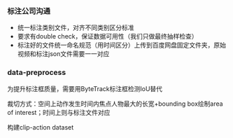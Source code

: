 ### 标注公司沟通

* 统一标注类别文件，对齐不同类别区分标准
* 要求有double check，保证数据可用性（我们只做最终抽样检查）
* 标注好的文件统一命名规范（用时间区分）上传到百度网盘固定文件夹，原始视频和标注json文件需要一一对应

### data-preprocess

为提升标注框质量，需要用ByteTrack标注框检测IoU替代

裁切方式：空间上动作发生时间内焦点人物最大的长宽+bounding box绘制area of interest；时间上则与标注文件对应

构建clip-action dataset

